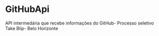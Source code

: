 # GitHubApi

API intermedária que recebe informações do GitHub- Processo seletivo Take Blip- Belo Horizonte
